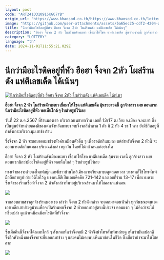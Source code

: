 ```yaml
---
layout: post
code: "ART2410310916KGO7YB"
origin_url: "https://www.khaosod.co.th/https://www.khaosod.co.th/lottery/news_9470328"
image: "https://github.com/user-attachments/assets/5a65ec25-cdf2-4204-af69-75107e65cdb6"
title: "นึกว่ามีอะไรติดอยู่ที่หัว ฮือฮา จิ้งจก 2หัว โผล่ร้านดัง แห่ตีเลขเด็ด ได้เน้นๆ"
description: "ฮือฮา จิ้งจก 2 หัว โผล่ร้านดังพะเยา เชื่อมาให้โชค แห่ตีเลขเด็ด ลุ้นรวยงวดนี้ ลูกจ้างสาว เผย ตอนแรกนึกว่ามีอะไรติดอยู่ที่หัว พอเห็นใกล้ ๆ รีบถ่ายรูปไว้เลย"
category: "LOTTERY"
language: "th"
date: 2024-11-01T11:55:21.029Z
---
```


# นึกว่ามีอะไรติดอยู่ที่หัว ฮือฮา จิ้งจก 2หัว โผล่ร้านดัง แห่ตีเลขเด็ด ได้เน้นๆ

[![นึกว่ามีอะไรติดอยู่ที่หัว ฮือฮา จิ้งจก 2หัว โผล่ร้านดัง แห่ตีเลขเด็ด ได้เน้นๆ](https://www.khaosod.co.th/wpapp/uploads/2024/10/lizard.jpg "นึกว่ามีอะไรติดอยู่ที่หัว ฮือฮา จิ้งจก 2หัว โผล่ร้านดัง แห่ตีเลขเด็ด ได้เน้นๆ")](https://www.khaosod.co.th/wpapp/uploads/2024/10/lizard.jpg)

**ฮือฮา จิ้งจก 2 หัว โผล่ร้านดังพะเยา เชื่อมาให้โชค แห่ตีเลขเด็ด ลุ้นรวยงวดนี้ ลูกจ้างสาว เผย ตอนแรกนึกว่ามีอะไรติดอยู่ที่หัว พอเห็นใกล้ ๆ รีบถ่ายรูปไว้เลย**

วันที่ 22 ต.ค.2567 ที่ร้านมองเธอ บริเวณถนนชายกว๊าน เลขที่ 13/17 ต.เวียง อ.เมือง จ.พะเยา ซึ่งเป็นศูนย์จำหน่ายของดีของเด่นจังหวัดพะเยา พบจิ้งจกสีน้ำตาล 1 ตัว มี 2 หัว 4 ขา 1 หาง ยังมีชีวิตอยู่ที่กำลังเกาะบริเวณมุมเสาข้างร้าน

ซึ่งจิ้งจก 2 หัว จะชอบออกมาช่วงหัวค่ำเหมือนตัวอื่น ๆ เพื่อรอดักกินแมลง แต่สำหรับจิ้งจก 2 หัวนี้ จะออกมารอดักกินแมลง บริเวณดังกล่าวทุกวัน โดยที่ไม่กลัวคนแต่อย่างใด

ฮือฮา จิ้งจก 2 หัว โผล่ร้านดังเมืองพะเยา เชื่อมาให้โชค แห่ตีเลขเด็ด ลุ้นรวยงวดนี้ ลูกจ้างสาว เผย ตอนแรกนึกว่ามีอะไรติดอยู่ที่หัว พอเห็นใกล้ ๆ รีบถ่ายรูปไว้เลย

ทางเจ้าของจะถ่ายลงในเฟซบุ๊กและมีชาวบ้านใกล้เคียงแวะเวียนมาขอดูตลอดเวลา บางคนก็ใช้โทรศัพท์มือถือถ่ายรูป ถ่ายวิดีโอไว้ดู บางคนก็ตีเป็นเลขเด็ดคือ 721-142 และเลขที่ร้าน 13-17 เพื่อแทงหวย ซึ่งเจ้าของร้านเชื่อว่าจิ้งจก 2 หัวดังกล่าวที่มาอยู่บริเวณร้านมาให้โชคลาภแน่นอน

[![](https://www.khaosod.co.th/wpapp/uploads/2024/10/22-จิ้งจก2.jpg)](https://www.khaosod.co.th/wpapp/uploads/2024/10/22-จิ้งจก2.jpg)

จากสอบถามสาวลูกจ้างร้านมองเธอ เล่าว่า จิ้งจก 2 หัวดังกล่าว จะออกมาตอนหัวค่ำ ทุกวันขณะตนเองเอาเหล็กเสาประตูม้วนเพื่อจะปิดร้านพบจิ้งจก 2 หัวออกมาอยู่ตรงนี้ประจำ ตอนแรก ๆ ไม่คิดว่าจะใช่หรือเปล่า ดูแล้วเหมือนมีอะไรติดที่หัวจิ้งจก

[![](https://www.khaosod.co.th/wpapp/uploads/2024/10/22-จิ้งจก1.jpg)](https://www.khaosod.co.th/wpapp/uploads/2024/10/22-จิ้งจก1.jpg)

ซึ่งเมื่อคืนนี้จิ้งจกได้ลงมาใกล้ ๆ สังเกตเห็นว่าจิ้งจกมี 2 หัวจึงนำโทรศัพท์มาถ่ายดู เห็นว่ามันแปลกดี ซึ่งอีกหัวหนึ่งของจิ้งจกจะยื่นออกมาข้าง ๆ และตนไม่เคยพบเห็นมาก่อนในชีวิต ซึ่งเชื่อว่าน่าจะมาให้โชคลาภ

[![](https://www.khaosod.co.th/wpapp/uploads/2024/10/22-จิ้งจก3.jpg)](https://www.khaosod.co.th/wpapp/uploads/2024/10/22-จิ้งจก3.jpg)